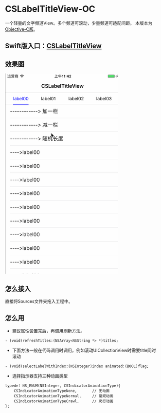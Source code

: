# CSLabelTitleView-OC
一个轻量的文字频道View。多个频道可滚动，少量频道可适配间距。
本版本为[Objective-C版](https://github.com/JoslynWu/CSLabelTitleView-OC.git)。

## Swift版入口：[CSLabelTitleView](https://github.com/JoslynWu/CSLabelTitleView)

## 效果图
![](/Effect/CSLabelTitleView.gif)

## 怎么接入

直接将Sources文件夹拖入工程中。


## 怎么用

- 建议属性设置完后，再调用刷新方法。

```
- (void)refreshTitles:(NSArray<NSString *> *)titles;
```

- 下面方法一般在代码调用时调用，例如滚动UICollectionView时需要title同时滚动

```
- (void)selectLabelWithIndex:(NSInteger)index animated:(BOOL)flag;
```

- 选择指示器支持三种动画类型

```
typedef NS_ENUM(NSInteger, CSIndicatorAnimationType){
    CSIndicatorAnimationTypeNone,       // 无动画
    CSIndicatorAnimationTypeNormal,     // 常规动画
    CSIndicatorAnimationTypeCrawl,      // 爬行动画
};
```
